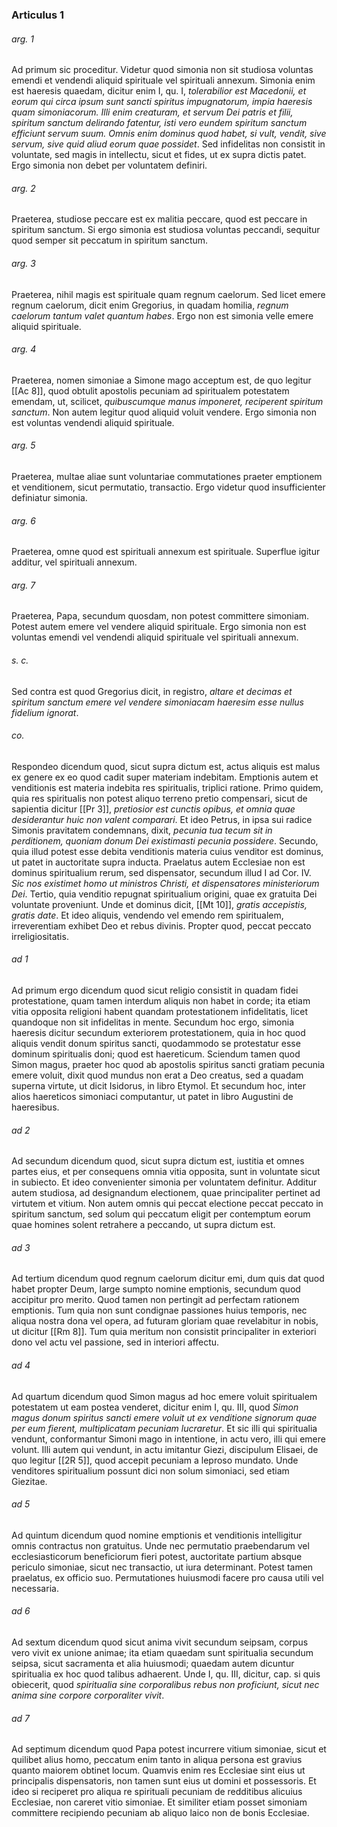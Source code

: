### Articulus 1

###### arg. 1
Ad primum sic proceditur. Videtur quod simonia non sit studiosa voluntas emendi et vendendi aliquid spirituale vel spirituali annexum. Simonia enim est haeresis quaedam, dicitur enim I, qu. I, *tolerabilior est Macedonii, et eorum qui circa ipsum sunt sancti spiritus impugnatorum, impia haeresis quam simoniacorum. Illi enim creaturam, et servum Dei patris et filii, spiritum sanctum delirando fatentur, isti vero eundem spiritum sanctum efficiunt servum suum. Omnis enim dominus quod habet, si vult, vendit, sive servum, sive quid aliud eorum quae possidet*. Sed infidelitas non consistit in voluntate, sed magis in intellectu, sicut et fides, ut ex supra dictis patet. Ergo simonia non debet per voluntatem definiri.

###### arg. 2
Praeterea, studiose peccare est ex malitia peccare, quod est peccare in spiritum sanctum. Si ergo simonia est studiosa voluntas peccandi, sequitur quod semper sit peccatum in spiritum sanctum.

###### arg. 3
Praeterea, nihil magis est spirituale quam regnum caelorum. Sed licet emere regnum caelorum, dicit enim Gregorius, in quadam homilia, *regnum caelorum tantum valet quantum habes*. Ergo non est simonia velle emere aliquid spirituale.

###### arg. 4
Praeterea, nomen simoniae a Simone mago acceptum est, de quo legitur [[Ac 8]], quod obtulit apostolis pecuniam ad spiritualem potestatem emendam, ut, scilicet, *quibuscumque manus imponeret, reciperent spiritum sanctum*. Non autem legitur quod aliquid voluit vendere. Ergo simonia non est voluntas vendendi aliquid spirituale.

###### arg. 5
Praeterea, multae aliae sunt voluntariae commutationes praeter emptionem et venditionem, sicut permutatio, transactio. Ergo videtur quod insufficienter definiatur simonia.

###### arg. 6
Praeterea, omne quod est spirituali annexum est spirituale. Superflue igitur additur, vel spirituali annexum.

###### arg. 7
Praeterea, Papa, secundum quosdam, non potest committere simoniam. Potest autem emere vel vendere aliquid spirituale. Ergo simonia non est voluntas emendi vel vendendi aliquid spirituale vel spirituali annexum.

###### s. c.
Sed contra est quod Gregorius dicit, in registro, *altare et decimas et spiritum sanctum emere vel vendere simoniacam haeresim esse nullus fidelium ignorat*.

###### co.
Respondeo dicendum quod, sicut supra dictum est, actus aliquis est malus ex genere ex eo quod cadit super materiam indebitam. Emptionis autem et venditionis est materia indebita res spiritualis, triplici ratione. Primo quidem, quia res spiritualis non potest aliquo terreno pretio compensari, sicut de sapientia dicitur [[Pr 3]], *pretiosior est cunctis opibus, et omnia quae desiderantur huic non valent comparari*. Et ideo Petrus, in ipsa sui radice Simonis pravitatem condemnans, dixit, *pecunia tua tecum sit in perditionem, quoniam donum Dei existimasti pecunia possidere*. Secundo, quia illud potest esse debita venditionis materia cuius venditor est dominus, ut patet in auctoritate supra inducta. Praelatus autem Ecclesiae non est dominus spiritualium rerum, sed dispensator, secundum illud I ad Cor. IV. *Sic nos existimet homo ut ministros Christi, et dispensatores ministeriorum Dei*. Tertio, quia venditio repugnat spiritualium origini, quae ex gratuita Dei voluntate proveniunt. Unde et dominus dicit, [[Mt 10]], *gratis accepistis, gratis date*. Et ideo aliquis, vendendo vel emendo rem spiritualem, irreverentiam exhibet Deo et rebus divinis. Propter quod, peccat peccato irreligiositatis.

###### ad 1
Ad primum ergo dicendum quod sicut religio consistit in quadam fidei protestatione, quam tamen interdum aliquis non habet in corde; ita etiam vitia opposita religioni habent quandam protestationem infidelitatis, licet quandoque non sit infidelitas in mente. Secundum hoc ergo, simonia haeresis dicitur secundum exteriorem protestationem, quia in hoc quod aliquis vendit donum spiritus sancti, quodammodo se protestatur esse dominum spiritualis doni; quod est haereticum. Sciendum tamen quod Simon magus, praeter hoc quod ab apostolis spiritus sancti gratiam pecunia emere voluit, dixit quod mundus non erat a Deo creatus, sed a quadam superna virtute, ut dicit Isidorus, in libro Etymol. Et secundum hoc, inter alios haereticos simoniaci computantur, ut patet in libro Augustini de haeresibus.

###### ad 2
Ad secundum dicendum quod, sicut supra dictum est, iustitia et omnes partes eius, et per consequens omnia vitia opposita, sunt in voluntate sicut in subiecto. Et ideo convenienter simonia per voluntatem definitur. Additur autem studiosa, ad designandum electionem, quae principaliter pertinet ad virtutem et vitium. Non autem omnis qui peccat electione peccat peccato in spiritum sanctum, sed solum qui peccatum eligit per contemptum eorum quae homines solent retrahere a peccando, ut supra dictum est.

###### ad 3
Ad tertium dicendum quod regnum caelorum dicitur emi, dum quis dat quod habet propter Deum, large sumpto nomine emptionis, secundum quod accipitur pro merito. Quod tamen non pertingit ad perfectam rationem emptionis. Tum quia non sunt condignae passiones huius temporis, nec aliqua nostra dona vel opera, ad futuram gloriam quae revelabitur in nobis, ut dicitur [[Rm 8]]. Tum quia meritum non consistit principaliter in exteriori dono vel actu vel passione, sed in interiori affectu.

###### ad 4
Ad quartum dicendum quod Simon magus ad hoc emere voluit spiritualem potestatem ut eam postea venderet, dicitur enim I, qu. III, quod *Simon magus donum spiritus sancti emere voluit ut ex venditione signorum quae per eum fierent, multiplicatam pecuniam lucraretur*. Et sic illi qui spiritualia vendunt, conformantur Simoni mago in intentione, in actu vero, illi qui emere volunt. Illi autem qui vendunt, in actu imitantur Giezi, discipulum Elisaei, de quo legitur [[2R 5]], quod accepit pecuniam a leproso mundato. Unde venditores spiritualium possunt dici non solum simoniaci, sed etiam Giezitae.

###### ad 5
Ad quintum dicendum quod nomine emptionis et venditionis intelligitur omnis contractus non gratuitus. Unde nec permutatio praebendarum vel ecclesiasticorum beneficiorum fieri potest, auctoritate partium absque periculo simoniae, sicut nec transactio, ut iura determinant. Potest tamen praelatus, ex officio suo. Permutationes huiusmodi facere pro causa utili vel necessaria.

###### ad 6
Ad sextum dicendum quod sicut anima vivit secundum seipsam, corpus vero vivit ex unione animae; ita etiam quaedam sunt spiritualia secundum seipsa, sicut sacramenta et alia huiusmodi; quaedam autem dicuntur spiritualia ex hoc quod talibus adhaerent. Unde I, qu. III, dicitur, cap. si quis obiecerit, quod *spiritualia sine corporalibus rebus non proficiunt, sicut nec anima sine corpore corporaliter vivit*.

###### ad 7
Ad septimum dicendum quod Papa potest incurrere vitium simoniae, sicut et quilibet alius homo, peccatum enim tanto in aliqua persona est gravius quanto maiorem obtinet locum. Quamvis enim res Ecclesiae sint eius ut principalis dispensatoris, non tamen sunt eius ut domini et possessoris. Et ideo si reciperet pro aliqua re spirituali pecuniam de redditibus alicuius Ecclesiae, non careret vitio simoniae. Et similiter etiam posset simoniam committere recipiendo pecuniam ab aliquo laico non de bonis Ecclesiae.

